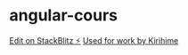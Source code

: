 # angular-cours

[Edit on StackBlitz ⚡️](https://stackblitz.com/edit/angular-nff6my)
[Used for work by Kirihime](https://github.com/KirihimeNatsuki?tab=repositories)